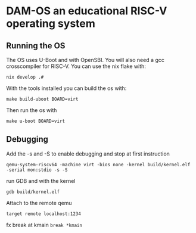 # DAM-OS an educational RISC-V operating system

## Running the OS

The OS uses U-Boot and with OpenSBI. You will also need a gcc crosscompiler for RISC-V.
You can use the nix flake with:

```
nix develop .#
```

With the tools installed you can build the os with:

```
make build-uboot BOARD=virt
```

Then run the os with

```
make u-boot BOARD=virt
```

## Debugging

Add the -s and -S to enable debugging and stop at first instruction

`qemu-system-riscv64 -machine virt -bios none -kernel build/kernel.elf -serial mon:stdio -s -S`

run GDB and with the kernel

`gdb build/kernel.elf`

Attach to the remote qemu

`target remote localhost:1234`

fx break at kmain
`break *kmain`
